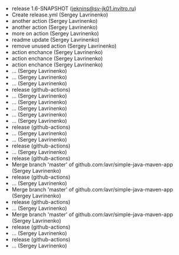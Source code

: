 * release 1.6-SNAPSHOT (jeknins@sv-jk01.invitro.ru)
* Create release.yml (Sergey Lavrinenko)
* another action (Sergey Lavrinenko)
* another action (Sergey Lavrinenko)
* more on action (Sergey Lavrinenko)
* readme update (Sergey Lavrinenko)
* remove unused action (Sergey Lavrinenko)
* action enchance (Sergey Lavrinenko)
* action enchance (Sergey Lavrinenko)
* action enchance (Sergey Lavrinenko)
* ... (Sergey Lavrinenko)
* ... (Sergey Lavrinenko)
* ... (Sergey Lavrinenko)
* release (github-actions)
* ... (Sergey Lavrinenko)
* ... (Sergey Lavrinenko)
* ... (Sergey Lavrinenko)
* ... (Sergey Lavrinenko)
* ... (Sergey Lavrinenko)
* release (github-actions)
* ... (Sergey Lavrinenko)
* ... (Sergey Lavrinenko)
* release (github-actions)
* ... (Sergey Lavrinenko)
* release (github-actions)
* Merge branch 'master' of github.com:lavr/simple-java-maven-app (Sergey Lavrinenko)
* release (github-actions)
* ... (Sergey Lavrinenko)
* Merge branch 'master' of github.com:lavr/simple-java-maven-app (Sergey Lavrinenko)
* release (github-actions)
* ... (Sergey Lavrinenko)
* Merge branch 'master' of github.com:lavr/simple-java-maven-app (Sergey Lavrinenko)
* release (github-actions)
* ... (Sergey Lavrinenko)
* release (github-actions)
* ... (Sergey Lavrinenko)
